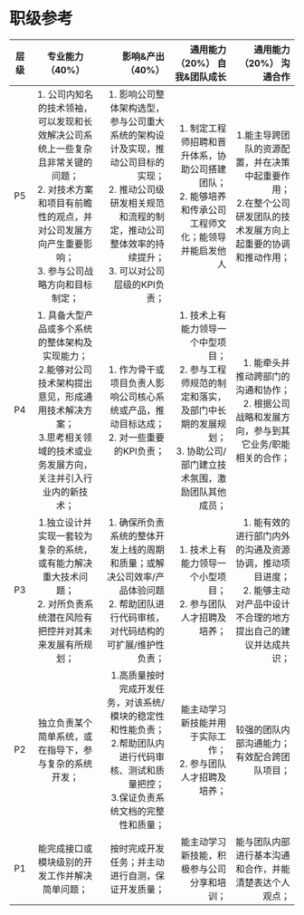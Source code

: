 # 职级参考
|层级       |专业能力（40%）  |影响&产出（40%）|通用能力（20%） 自我&团队成长 | 通用能力（20%） 沟通合作|
| ------------- | :-----------: | ----: | ----: |-----------: |
| P5     | 1. 公司内知名的技术领袖，可以发现和长效解决公司系统上一些复杂且非常关键的问题；<br>2. 对技术方案和项目有前瞻性的观点，并对公司发展方向产生重要影响；<br>3. 参与公司战略方向和目标制定； | 1. 影响公司整体架构选型，参与公司重大系统的架构设计及实现，推动公司目标的实现；<br>2. 推动公司级研发相关规范和流程的制定，推动公司整体效率的持续提升；<br>3. 可以对公司层级的KPI负责； |1. 制定工程师招聘和晋升体系，协助公司搭建团队；<br>2. 能够培养和传承公司工程师文化；能领导并能启发他人|1.能主导跨团队的资源配置，并在决策中起重要作用；<br>2.在整个公司研发团队的技术发展方向上起重要的协调和推动作用；|
| P4     |    1. 具备大型产品或多个系统的整体架构及实现能力；<br>2.能够对公司技术架构提出意见，形成通用技术解决方案；<br>3.思考相关领域的技术或业务发展方向，关注并引入行业内的新技术；   |  1. 作为骨干或项目负责人影响公司核心系统或产品，推动目标达成；<br>2. 对一些重要的KPI负责；  |1. 技术上有能力领导一个中型项目；<br>2. 参与工程师规范的制定和落实，及部门中长期的发展规划；<br>3. 协助公司/部门建立技术氛围，激励团队其他成员； | 1. 能牵头并推动跨部门的沟通和协作；<br>2. 根据公司战略和发展方向，参与到其它业务/职能相关的合作；|
| P3     |  1.独立设计并实现一套较为复杂的系统，或有能力解决重大技术问题；<br>2. 对所负责系统潜在风险有把控并对其未来发展有所规划；     |  1. 确保所负责系统的整体开发上线的周期和质量；或解决公司效率/产品体验问题 <br>2. 帮助团队进行代码审核，对代码结构的可扩展/维护性负责；  |1. 技术上有能力领导一个小型项目；<br>2. 参与团队人才招聘及培养；|1. 能有效的进行部门内外的沟通及资源协调，推动项目进度；<br>2. 能够主动对产品中设计不合理的地方提出自己的建议并达成共识；|
| P2     |  独立负责某个简单系统，或在指导下，参与复杂的系统开发；    |  1.高质量按时完成开发任务，对该系统/模块的稳定性和性能负责；<br>2.帮助团队内进行代码审核、测试和质量把控；<br>3.保证负责系统文档的完整性和质量； |能主动学习新技能并用于实际工作；<br>2. 参与团队人才招聘及培养；|较强的团队内部沟通能力；有效配合跨团队项目；|
| P1     |  能完成接口或模块级别的开发工作并解决简单问题；    |  按时完成开发任务；并主动进行自测，保证开发质量； |能主动学习新技能，积极参与公司分享和培训；|能与团队内部进行基本沟通和合作，并能清楚表达个人观点；|
